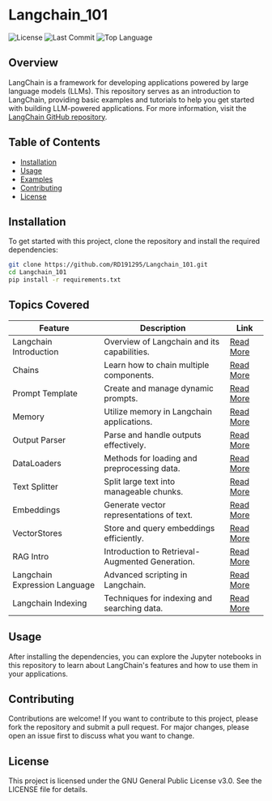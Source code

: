 # Langchain_101
![License](https://img.shields.io/github/license/RD191295/Langchain_101)
![Last Commit](https://img.shields.io/github/last-commit/RD191295/Langchain_101)
![Top Language](https://img.shields.io/github/languages/top/RD191295/Langchain_101)

## Overview

LangChain is a framework for developing applications powered by large language models (LLMs). This repository serves as an introduction to LangChain, providing basic examples and tutorials to help you get started with building LLM-powered applications. For more information, visit the [LangChain GitHub repository](https://github.com/langchain-ai/langchain).

## Table of Contents

- [Installation](#installation)
- [Usage](#usage)
- [Examples](#examples)
- [Contributing](#contributing)
- [License](#license)

## Installation

To get started with this project, clone the repository and install the required dependencies:

```bash
git clone https://github.com/RD191295/Langchain_101.git
cd Langchain_101
pip install -r requirements.txt
```
## Topics Covered
| Feature                  | Description                                      | Link |
|--------------------------|--------------------------------------------------|------|
| Langchain Introduction  | Overview of Langchain and its capabilities.    | [Read More](#01.langchain) |
| Chains                  | Learn how to chain multiple components.        | [Read More](#chains) |
| Prompt Template         | Create and manage dynamic prompts.             | [Read More](#prompt-template) |
| Memory                  | Utilize memory in Langchain applications.      | [Read More](#memory) |
| Output Parser           | Parse and handle outputs effectively.          | [Read More](#output-parser) |
| DataLoaders             | Methods for loading and preprocessing data.    | [Read More](#dataloaders) |
| Text Splitter           | Split large text into manageable chunks.       | [Read More](#text-splitter) |
| Embeddings              | Generate vector representations of text.       | [Read More](#embeddings) |
| VectorStores            | Store and query embeddings efficiently.        | [Read More](#vectorstores) |
| RAG Intro               | Introduction to Retrieval-Augmented Generation.| [Read More](#rag-intro) |
| Langchain Expression Language | Advanced scripting in Langchain.             | [Read More](#langchain-expression-language) |
| Langchain Indexing      | Techniques for indexing and searching data.    | [Read More](#langchain-indexing) |



## Usage
After installing the dependencies, you can explore the Jupyter notebooks in this repository to learn about LangChain's features and how to use them in your applications.

## Contributing
Contributions are welcome! If you want to contribute to this project, please fork the repository and submit a pull request. For major changes, please open an issue first to discuss what you want to change.

## License
This project is licensed under the GNU General Public License v3.0. See the LICENSE file for details.
